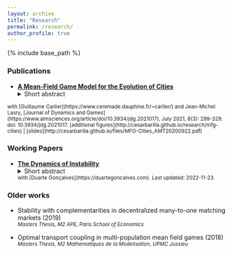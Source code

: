 ```yaml
---
layout: archive
title: "Research"
permalink: /research/
author_profile: true
---
```


<!-- {% if author.googlescholar %}
  You can also find my articles on <u><a href="{{author.googlescholar}}">my Google Scholar profile</a>.</u>
{% endif %} -->

{% include base_path %}

### Publications

<!-- * [**A Mean-Field Game Model for the Evolution of Cities**](http://cesarbarilla.github.io/files/mfg-cities.pdf) -->  
* <a href="http://cesarbarilla.github.io/files/mfg-cities.pdf" style="color:$dark-gray;font-weight:bold;">A Mean-Field Game Model for the Evolution of Cities</a>  
	<details>
		  <summary>Short abstract</summary>
			We propose a MFG model for the evolution of residents and firms densities, coupled both by labour market equilibrium conditions and competition for land use; the former induces a new optimal transport coupling in the system of two HJB and two Fokker-Planck equations. This MFG has a convex potential which enables us to find weak solutions by a variational  approach. In the case of quadratic Hamiltonians, we reformulate the problem in Lagrangian terms and develop a numerical solution method. 
	</details>  
<small> 
			with [Guillaume Carlier](https://www.ceremade.dauphine.fr/~carlier/) and Jean-Michel Lasry, [Journal of Dynamics and Games](https://www.aimsciences.org/article/doi/10.3934/jdg.2021017), July  2021, 8(3): 299-329. doi: 10.3934/jdg.2021017.  
			[additional figures](http://cesarbarilla.github.io/research/mfg-cities) | [slides](http://cesarbarilla.github.io/files/MFG-Cities_AMT20200922.pdf)  
	</small>


<!-- Working Papers
---

{% for post in site.workingpapers reversed %}
  {% include archive-single.html %}
{% endfor %} -->


### Working Papers

* <a href="http://cesarbarilla.github.io/files/Barilla,%20Goncalves%20-%202022c%20WP%20-%20The%20Dynamics%20of%20Instability.pdf" style="color:$dark-gray;font-weight:bold;">The Dynamics of Instability</a>
	<details>
		  <summary>Short abstract</summary>
			Even if pure instability does not generate any short term expected gains, players with opposed interests can leverage it to obtain long term changes. In equilibrium, the least favored player uses instability in a decreasing manner as we get closer to a stable state; long run outcome exhibit path dependency and can sustain high inequity. 
	</details>  
	<small> with [Duarte Gonçalves](https://duartegoncalves.com). 
		Last updated: 2022-11-23.
	</small>


<!-- ### Work in progress
=======

### Work in progress
>>>>>>> Stashed changes

* **Grandma, sing me a climatic lullaby? Historical origins of environmental preferences.**  
<small> with [Palaash Bhargava](https://sites.google.com/view/palaashbhargava/home?authuser=0)
	</small>
 -->

### Older works

* Stability with complementarities in decentralized many-to-one matching markets (2019)  
	<small> *Masters Thesis, M2 APE, Paris School of Economics* </small>

* Optimal transport coupling in multi-population mean field games (2018)  
	<small> *Masters Thesis, M2 Mathematiques de la Modelisation, UPMC Jussieu* </small>

